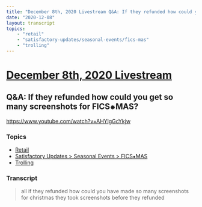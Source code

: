 ```yaml
---
title: "December 8th, 2020 Livestream Q&A: If they refunded how could you get so many screenshots for FICS⁕MAS?"
date: "2020-12-08"
layout: transcript
topics:
    - "retail"
    - "satisfactory-updates/seasonal-events/fics-mas"
    - "trolling"
---
```

# [December 8th, 2020 Livestream](../2020-12-08.md)
## Q&A: If they refunded how could you get so many screenshots for FICS⁕MAS?
https://www.youtube.com/watch?v=AHYlgGcYkjw

### Topics
* [Retail](../topics/retail.md)
* [Satisfactory Updates > Seasonal Events > FICS⁕MAS](../topics/satisfactory-updates/seasonal-events/fics-mas.md)
* [Trolling](../topics/trolling.md)

### Transcript

> all if they refunded how could you have made so many screenshots for christmas they took screenshots before they refunded
